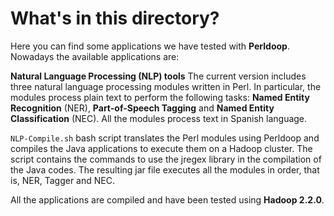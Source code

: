 # What's in this directory? #

Here you can find some applications we have tested with **Perldoop**. Nowadays the available applications are:

**Natural Language Processing (NLP) tools** The current version includes three natural language processing modules written in Perl. In particular, the modules process plain text to perform the following tasks: **Named Entity Recognition** (NER), **Part-of-Speech Tagging** and **Named Entity Classification** (NEC). All the modules process text in Spanish language. 

`NLP-Compile.sh` bash script translates the Perl modules using Perldoop and compiles the Java applications to execute them on a Hadoop cluster. The script contains the commands to use the jregex library in the compilation of the Java codes. The resulting jar file executes all the modules in order, that is, NER, Tagger and NEC.

All the applications are compiled and have been tested using **Hadoop 2.2.0**.
